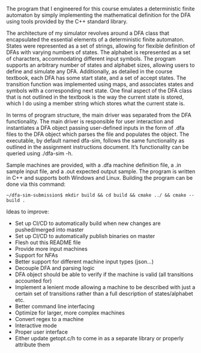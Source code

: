 The program that I engineered for this course emulates a deterministic finite automaton by simply implementing the mathematical definition for the DFA using tools provided by the C++ standard library.

The architecture of my simulator revolves around a DFA class that encapsulated the essential elements of a deterministic finite automaton. States were represented as a set of strings, allowing for flexible definition of DFAs with varying numbers of states. The alphabet is represented as a set of characters, accommodating different input symbols. The program supports an arbitrary number of states and alphabet sizes, allowing users to define and simulate any DFA. Additionally, as detailed in the course textbook, each DFA has some start state, and a set of accept states. The transition function was implemented using maps, and associates states and symbols with a corresponding next state. One final aspect of the DFA class that is not outlined in the textbook is the way the current state is stored, which I do using a member string which stores what the current state is.

In terms of program structure, the main driver was separated from the DFA functionality. The main driver is responsible for user interaction and instantiates a DFA object passing user-defined inputs in the form of .dfa files to the DFA object which parses the file and populates the object. The executable, by default named dfa-sim, follows the same functionality as outlined in the assignment instructions document. It’s functionality can be queried using ./dfa-sim -h.

Sample machines are provided, with a .dfa machine definition file, a .in sample input file, and a .out expected output sample. The program is written in C++ and supports both Windows and Linux. Building the program can be done via this command:

`~/dfa-sim-submission$ mkdir build && cd build && cmake ../ && cmake --build .`

Ideas to improve:
- Set up CI/CD to automatically build when new changes are pushed/merged into master
- Set up CI/CD to automatically publish binaries on master
- Flesh out this README file
- Provide more input machines
- Support for NFAs
- Better support for different machine input types (json...)
- Decouple DFA and parsing logic
- DFA object should be able to verify if the machine is valid (all transitions accounted for)
- Implement a lenient mode allowing a machine to be described with just a certain set of transitions rather than a full description of states/alphabet etc.
- Better command line interfacing
- Optimize for larger, more complex machines
- Convert regex to a machine
- Interactive mode
- Proper user interface
- Either update getopt.c/h to come in as a separate library or properly attribute them
